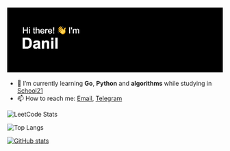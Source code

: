 ![Header](header.png)

- 🌱 I’m currently learning **Go**, **Python** and **algorithms** while studying in [School21](https://21-school.ru/)
- 📫 How to reach me: [Email](mailto:thrixstudio@yandex.ru), [Telegram](https://t.me/iwihari)

![LeetCode Stats](https://leetcard.jacoblin.cool/progbagger?theme=dark&font=Fira%20Mono&ext=heatmap)

![Top Langs](https://github-readme-stats.vercel.app/api/top-langs/?username=progbagger&layout=compact&theme=transparent)

[![GitHub stats](https://github-readme-stats.vercel.app/api?username=progbagger&show_icons=true&theme=transparent)](https://github.com/anuraghazra/github-readme-stats)
